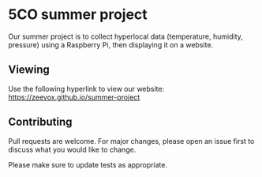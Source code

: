 # 5CO summer project
Our summer project is to collect hyperlocal data (temperature, humidity, pressure) using a Raspberry Pi, then displaying it on a website.

## Viewing
Use the following hyperlink to view our website:
https://zeevox.github.io/summer-project

## Contributing
Pull requests are welcome. For major changes, please open an issue first to discuss what you would like to change.

Please make sure to update tests as appropriate.
